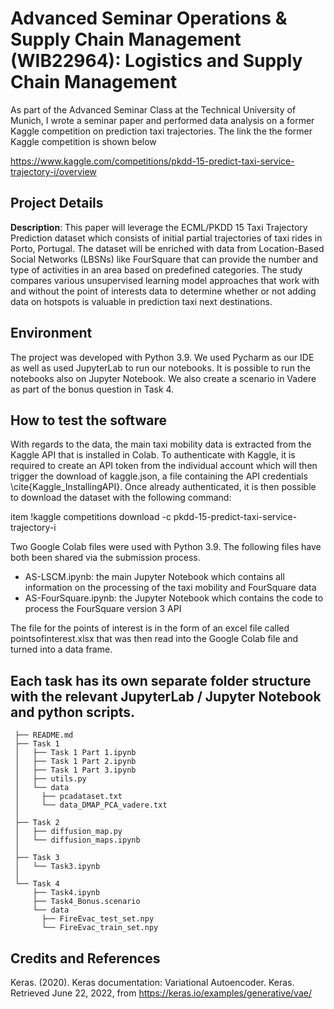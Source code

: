 # Advanced Seminar Operations & Supply Chain Management (WIB22964): Logistics and Supply Chain Management
As part of the Advanced Seminar Class at the Technical University of Munich, I wrote a seminar paper and performed data analysis on a former Kaggle competition on prediction taxi trajectories. The link the the former Kaggle competition is shown below

https://www.kaggle.com/competitions/pkdd-15-predict-taxi-service-trajectory-i/overview

 ## Project Details
 **Description**: This paper will leverage the ECML/PKDD 15 Taxi Trajectory Prediction dataset which consists of initial partial trajectories of taxi rides in Porto, Portugal. The dataset will be enriched with data from Location-Based Social Networks (LBSNs) like FourSquare that can provide the number and type of activities in an area based on predefined categories. The study compares various unsupervised learning model approaches that work with and without the point of interests data to determine whether or not adding data on hotspots is valuable in prediction taxi next destinations.  
 ## Environment
The project was developed with Python 3.9. We used Pycharm as our IDE as well as used JupyterLab to run our notebooks. It is possible to run the notebooks also on Jupyter Notebook. We also create a scenario in Vadere as part of the bonus question in Task 4. 
 ## How to test the software
 With regards to the data, the main taxi mobility data is extracted from the Kaggle API that is installed in Colab. To authenticate with Kaggle, it is required to create an API token from the individual account which will then trigger the download of kaggle.json, a file containing the API credentials \cite{Kaggle_InstallingAPI}. Once already authenticated, it is then possible to download the dataset with the following command: 

item !kaggle competitions download -c pkdd-15-predict-taxi-service-trajectory-i

Two Google Colab files were used with Python 3.9. The following files have both been shared via the submission process. 
* AS-LSCM.ipynb: the main Jupyter Notebook which contains all information on the processing of the taxi mobility and FourSquare data
* AS-FourSquare.ipynb: the Jupyter Notebook which contains the code to process the FourSquare version 3 API

The file for the points of interest is in the form of an excel file called pointsofinterest.xlsx that was then read into the Google Colab file and turned into a data frame. 
 
 
Each task has its own separate folder structure with the relevant JupyterLab / Jupyter Notebook and python scripts. 
 ------------

     ├── README.md                        
     ├── Task 1
     │   ├── Task 1 Part 1.ipynb    
     │   ├── Task 1 Part 2.ipynb   
     │   ├── Task 1 Part 3.ipynb    
     │   ├── utils.py
     │   └── data 
     │     ├── pcadataset.txt 
     │     └── data_DMAP_PCA_vadere.txt
     │
     ├── Task 2    
     │   ├── diffusion_map.py   
     │   └── diffusion_maps.ipynb  
     │
     ├── Task 3                
     │   └── Task3.ipynb    
     │
     └── Task 4
         ├── Task4.ipynb         
         ├── Task4_Bonus.scenario       
         └── data   
           ├── FireEvac_test_set.npy 
           └── FireEvac_train_set.npy


 ## Credits and References
 Keras. (2020). Keras documentation: Variational Autoencoder. Keras. Retrieved June 22, 2022, from https://keras.io/examples/generative/vae/ 

